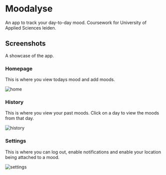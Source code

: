 # Moodalyse

An app to track your day-to-day mood.
Coursework for University of Applied Sciences leiden.

## Screenshots
A showcase of the app.

### Homepage
This is where you view todays mood and add moods.

![home](https://user-images.githubusercontent.com/20154900/169567554-48558a7d-992e-4314-ba7c-130e5a8386f7.png)


### History
This is where you view your past moods. Click on a day to view the moods from that day.

![history](https://user-images.githubusercontent.com/20154900/169567594-adf84d63-e91d-415d-9d36-50f93835cb61.png)



### Settings
This is where you can log out, enable notifications and enable your location being attached to a mood.

![settings](https://user-images.githubusercontent.com/20154900/169567608-10828f07-2962-4d9e-8e0f-15bddb62c843.png)
